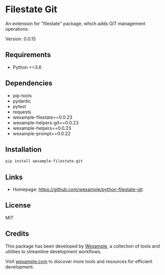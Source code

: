 # Filestate Git

An extension for "filestate" package, which adds GIT management operations.

Version: 0.0.15

## Requirements

- Python >=3.6

## Dependencies

- pip-tools
- pydantic
- pytest
- requests
- wexample-filestate==0.0.23
- wexample-helpers-git==0.0.23
- wexample-helpers==0.0.23
- wexample-prompt==0.0.22

## Installation

```bash
pip install wexample-filestate-git
```

## Links

- Homepage: https://github.com/wexample/python-filestate-git

## License

MIT
## Credits

This package has been developed by [Wexample](https://wexample.com), a collection of tools and utilities to streamline development workflows.

Visit [wexample.com](https://wexample.com) to discover more tools and resources for efficient development.